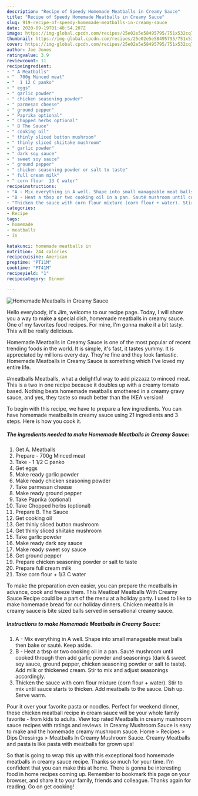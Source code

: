 ```yaml
---
description: "Recipe of Speedy Homemade Meatballs in Creamy Sauce"
title: "Recipe of Speedy Homemade Meatballs in Creamy Sauce"
slug: 919-recipe-of-speedy-homemade-meatballs-in-creamy-sauce
date: 2020-09-19T01:48:54.207Z
image: https://img-global.cpcdn.com/recipes/25e02e5e58495795/751x532cq70/homemade-meatballs-in-creamy-sauce-recipe-main-photo.jpg
thumbnail: https://img-global.cpcdn.com/recipes/25e02e5e58495795/751x532cq70/homemade-meatballs-in-creamy-sauce-recipe-main-photo.jpg
cover: https://img-global.cpcdn.com/recipes/25e02e5e58495795/751x532cq70/homemade-meatballs-in-creamy-sauce-recipe-main-photo.jpg
author: Joe Jones
ratingvalue: 3.9
reviewcount: 11
recipeingredient:
- " A Meatballs"
- "  700g Minced meat"
- "  1 12 C panko"
- " eggs"
- " garlic powder"
- " chicken seasoning powder"
- " parmesan cheese"
- " ground pepper"
- " Paprika optional"
- " Chopped herbs optional"
- " B The Sauce"
- " cooking oil"
- " thinly sliced button mushroom"
- " thinly sliced shiitake mushroom"
- " garlic powder"
- " dark soy sauce"
- " sweet soy sauce"
- " ground pepper"
- " chicken seasoning powder or salt to taste"
- " full cream milk"
- " corn flour  13 C water"
recipeinstructions:
- "A - Mix everything in A well. Shape into small manageable meat balls then bake or sauté. Keep aside."
- "B - Heat a tbsp or two cooking oil in a pan. Sauté mushroom until cooked through then add garlic powder and seasonings (dark &amp; sweet soy sauce, ground pepper, chicken seasoning powder or salt to taste). Add milk or thickened cream. Stir to mix and adjust seasonings accordingly."
- "Thicken the sauce with corn flour mixture (corn flour + water). Stir to mix until sauce starts to thicken. Add meatballs to the sauce. Dish up. Serve warm."
categories:
- Recipe
tags:
- homemade
- meatballs
- in

katakunci: homemade meatballs in 
nutrition: 244 calories
recipecuisine: American
preptime: "PT11M"
cooktime: "PT41M"
recipeyield: "1"
recipecategory: Dinner

---
```



![Homemade Meatballs in Creamy Sauce](https://img-global.cpcdn.com/recipes/25e02e5e58495795/751x532cq70/homemade-meatballs-in-creamy-sauce-recipe-main-photo.jpg)

Hello everybody, it's Jim, welcome to our recipe page. Today, I will show you a way to make a special dish, homemade meatballs in creamy sauce. One of my favorites food recipes. For mine, I'm gonna make it a bit tasty. This will be really delicious.

Homemade Meatballs in Creamy Sauce is one of the most popular of recent trending foods in the world. It is simple, it's fast, it tastes yummy. It is appreciated by millions every day. They're fine and they look fantastic. Homemade Meatballs in Creamy Sauce is something which I've loved my entire life.

#meatballs Meatballs, what a delightful way to add pizzazz to minced meat. This is a two in one recipe because it doubles up with a creamy tomato based. Nothing beats homemade meatballs smothered in a creamy gravy sauce, and yes, they taste so much better than the IKEA version!


To begin with this recipe, we have to prepare a few ingredients. You can have homemade meatballs in creamy sauce using 21 ingredients and 3 steps. Here is how you cook it.

<!--inarticleads1-->

##### The ingredients needed to make Homemade Meatballs in Creamy Sauce:

1. Get  A. Meatballs
1. Prepare  - 700g Minced meat
1. Take  - 1 1/2 C panko
1. Get  eggs
1. Make ready  garlic powder
1. Make ready  chicken seasoning powder
1. Take  parmesan cheese
1. Make ready  ground pepper
1. Take  Paprika (optional)
1. Take  Chopped herbs (optional)
1. Prepare  B. The Sauce
1. Get  cooking oil
1. Get  thinly sliced button mushroom
1. Get  thinly sliced shiitake mushroom
1. Take  garlic powder
1. Make ready  dark soy sauce
1. Make ready  sweet soy sauce
1. Get  ground pepper
1. Prepare  chicken seasoning powder or salt to taste
1. Prepare  full cream milk
1. Take  corn flour + 1/3 C water


To make the preparation even easier, you can prepare the meatballs in advance, cook and freeze them. This Meatloaf Meatballs With Creamy Sauce Recipe could be a part of the menu at a holiday party. I used to like to make homemade bread for our holiday dinners. Chicken meatballs in creamy sauce is bite sized balls served in sensational creamy sauce. 

<!--inarticleads2-->

##### Instructions to make Homemade Meatballs in Creamy Sauce:

1. A - Mix everything in A well. Shape into small manageable meat balls then bake or sauté. Keep aside.
1. B - Heat a tbsp or two cooking oil in a pan. Sauté mushroom until cooked through then add garlic powder and seasonings (dark &amp; sweet soy sauce, ground pepper, chicken seasoning powder or salt to taste). Add milk or thickened cream. Stir to mix and adjust seasonings accordingly.
1. Thicken the sauce with corn flour mixture (corn flour + water). Stir to mix until sauce starts to thicken. Add meatballs to the sauce. Dish up. Serve warm.


Pour it over your favorite pasta or noodles. Perfect for weekend dinner, these chicken meatball recipe in cream sauce will be your whole family favorite - from kids to adults. View top rated Meatballs in creamy mushroom sauce recipes with ratings and reviews. in Creamy Mushroom Sauce is easy to make and the homemade creamy mushroom sauce. Home &gt; Recipes &gt; Dips Dressings &gt; Meatballs In Creamy Mushroom Sauce. Creamy Meatballs and pasta is like pasta with meatballs for grown ups! 

So that is going to wrap this up with this exceptional food homemade meatballs in creamy sauce recipe. Thanks so much for your time. I'm confident that you can make this at home. There is gonna be interesting food in home recipes coming up. Remember to bookmark this page on your browser, and share it to your family, friends and colleague. Thanks again for reading. Go on get cooking!
